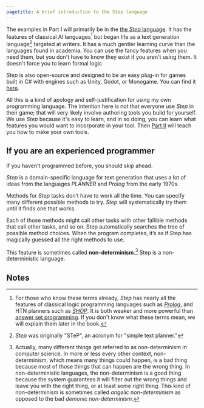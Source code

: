 ```yaml
---
pagetitle: A brief introduction to the Step language
---
```

The examples in Part I will primarily be in the [the *Step* language](https://github.com/ianhorswill/Step).  It has the features of classical AI languages[^1] but began life as a text generation language[^2] targeted at writers.  It has a much gentler learning curve than the languages found in academia.  You can use the fancy features when you need them, but you don't have to know they exist if you aren't using them.  It doesn't force you to learn formal logic

*Step* is also open-source and designed to be an easy plug-in for games built in C# with engines such as Unity, Godot, or Monogame.  You can find it [here](https://github.com/ianhorswill/Step).

All this is a kind of apology and self-justification for using my own programming language.  The intention here is not that everyone use *Step* in their game; that will very likely involve authoring tools you build for yourself.  We use *Step* because it's easy to learn, and in so doing, you can learn what features you would want to incorporate in your tool.  Then [Part II](Part_II) will teach you how to make your own tools.

## If you are an experienced programmer

If you haven’t programmed before, you should skip ahead.

*Step* is a domain-specific language for text generation that uses a lot of ideas from the languages *PLANNER* and *Prolog* from the early 1970s.

Methods for *Step* tasks don’t have to work all the time.  You can specify many different possible methods to try.  *Step* will systematically try them until it finds one that works.  

Each of those methods might call other tasks with other fallible methods that call other tasks, and so on.
Step automatically searches the tree of possible method choices.  When the program completes, it’s as if Step has magically guessed all the right methods to use.

This feature is sometimes called **non-determinism**.[^3]  Step is a non-deterministic language.


## Notes

[^1]: For those who know these terms already, *Step* has nearly all the features of classical logic programming languages such as [*Prolog*](https://en.wikipedia.org/wiki/Prolog), and HTN planners such as [*SHOP*](https://www.cs.umd.edu/~nau/projects/shop).  It is both weaker and more powerful than [answer set programming](https://en.wikipedia.org/wiki/Answer_set_programming).  If you don't know what these terms mean, we will explain them later in the book.

[^2]: *Step* was originally "STeP", an acronym for "simple text planner."

[^3]: Actually, many different things get referred to as non-determinism in computer science.  In more or less every other context, non-determinism, which means many things could happen, is a bad thing because most of those things that can happen are the wrong thing.  In non-deterministic languages, the non-determinism is a good thing because the system guarantees it will filter out the wrong things and leave you with the right thing, or at least some right thing.  This kind of non-determinism is sometimes called *angelic non-determinism* as opposed to the bad *demonic non-determinism*. 

